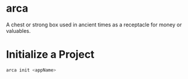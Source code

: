 # arca
A chest or strong box used in ancient times as a receptacle for money or valuables.

# Initialize a Project
```bash
arca init <appName>
```

